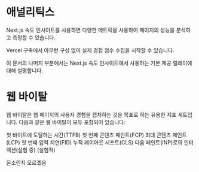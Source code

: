 # 애널리틱스
Next.js 속도 인사이트를 사용하면 다양한 메트릭을 사용하여 페이지의 성능을 분석하고 측정할 수 있습니다.

Vercel 구축에서 아무런 구성 없이 실제 경험 점수 수집을 시작할 수 있습니다.

이 문서의 나머지 부분에서는 Next.js 속도 인사이트에서 사용하는 기본 제공 릴레이에 대해 설명합니다.

# 웹 바이탈
웹 바이탈은 웹 페이지의 사용자 경험을 캡처하는 것을 목표로 하는 유용한 지표 세트입니다. 다음과 같은 웹 바이탈이 모두 포함되어 있습니다:

첫 바이트에 도달하는 시간(TTFB)
첫 번째 콘텐츠 페인트(FCP)
최대 콘텐츠 페인트(LCP)
첫 번째 입력 지연(FID)
누적 레이아웃 시프트(CLS)
다음 페인트(INP)로의 인터랙션(실험 중) (실험적) 

몬소린지 모르곘음
